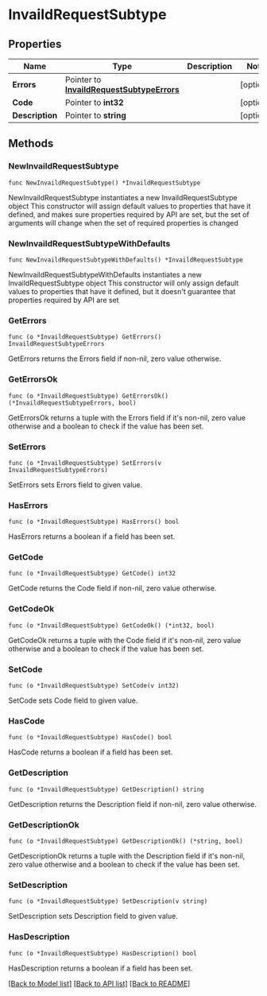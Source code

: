 # InvaildRequestSubtype

## Properties

Name | Type | Description | Notes
------------ | ------------- | ------------- | -------------
**Errors** | Pointer to [**InvaildRequestSubtypeErrors**](InvaildRequestSubtypeErrors.md) |  | [optional] 
**Code** | Pointer to **int32** |  | [optional] 
**Description** | Pointer to **string** |  | [optional] 

## Methods

### NewInvaildRequestSubtype

`func NewInvaildRequestSubtype() *InvaildRequestSubtype`

NewInvaildRequestSubtype instantiates a new InvaildRequestSubtype object
This constructor will assign default values to properties that have it defined,
and makes sure properties required by API are set, but the set of arguments
will change when the set of required properties is changed

### NewInvaildRequestSubtypeWithDefaults

`func NewInvaildRequestSubtypeWithDefaults() *InvaildRequestSubtype`

NewInvaildRequestSubtypeWithDefaults instantiates a new InvaildRequestSubtype object
This constructor will only assign default values to properties that have it defined,
but it doesn't guarantee that properties required by API are set

### GetErrors

`func (o *InvaildRequestSubtype) GetErrors() InvaildRequestSubtypeErrors`

GetErrors returns the Errors field if non-nil, zero value otherwise.

### GetErrorsOk

`func (o *InvaildRequestSubtype) GetErrorsOk() (*InvaildRequestSubtypeErrors, bool)`

GetErrorsOk returns a tuple with the Errors field if it's non-nil, zero value otherwise
and a boolean to check if the value has been set.

### SetErrors

`func (o *InvaildRequestSubtype) SetErrors(v InvaildRequestSubtypeErrors)`

SetErrors sets Errors field to given value.

### HasErrors

`func (o *InvaildRequestSubtype) HasErrors() bool`

HasErrors returns a boolean if a field has been set.

### GetCode

`func (o *InvaildRequestSubtype) GetCode() int32`

GetCode returns the Code field if non-nil, zero value otherwise.

### GetCodeOk

`func (o *InvaildRequestSubtype) GetCodeOk() (*int32, bool)`

GetCodeOk returns a tuple with the Code field if it's non-nil, zero value otherwise
and a boolean to check if the value has been set.

### SetCode

`func (o *InvaildRequestSubtype) SetCode(v int32)`

SetCode sets Code field to given value.

### HasCode

`func (o *InvaildRequestSubtype) HasCode() bool`

HasCode returns a boolean if a field has been set.

### GetDescription

`func (o *InvaildRequestSubtype) GetDescription() string`

GetDescription returns the Description field if non-nil, zero value otherwise.

### GetDescriptionOk

`func (o *InvaildRequestSubtype) GetDescriptionOk() (*string, bool)`

GetDescriptionOk returns a tuple with the Description field if it's non-nil, zero value otherwise
and a boolean to check if the value has been set.

### SetDescription

`func (o *InvaildRequestSubtype) SetDescription(v string)`

SetDescription sets Description field to given value.

### HasDescription

`func (o *InvaildRequestSubtype) HasDescription() bool`

HasDescription returns a boolean if a field has been set.


[[Back to Model list]](../README.md#documentation-for-models) [[Back to API list]](../README.md#documentation-for-api-endpoints) [[Back to README]](../README.md)


